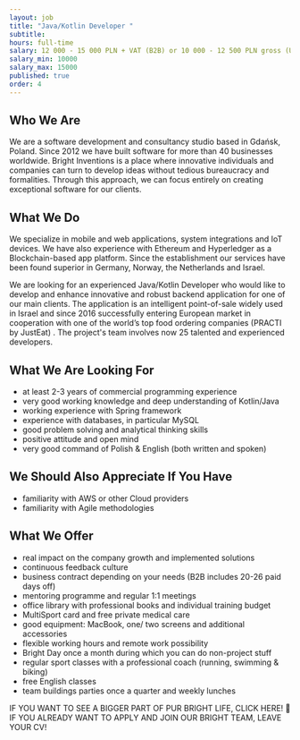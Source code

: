 ```yaml
---
layout: job
title: "Java/Kotlin Developer "
subtitle:
hours: full-time
salary: 12 000 - 15 000 PLN + VAT (B2B) or 10 000 - 12 500 PLN gross (UoP) 
salary_min: 10000
salary_max: 15000
published: true
order: 4
---
```

## Who We Are

We are a software development and consultancy studio based in Gdańsk, Poland. Since 2012 we have built software for more than 40 businesses worldwide. Bright Inventions is a place where innovative individuals and companies can turn to develop ideas without tedious bureaucracy and formalities. Through this approach, we can focus entirely on creating exceptional software for our clients.

## What We Do 

We specialize in mobile and web applications, system integrations and IoT devices. We have also experience with Ethereum and Hyperledger as a Blockchain-based app platform. Since the establishment our services have been found superior in Germany, Norway, the Netherlands and Israel.  

We are looking for an experienced Java/Kotlin Developer who would like to develop and enhance innovative and robust backend application for one of our main clients. The application is an intelligent point-of-sale widely used in Israel and since 2016 successfully entering European market in cooperation with one of the world’s top food ordering companies (PRACTI by JustEat) . The project's team involves now 25 talented and experienced developers.

## What We Are Looking For 

* at least 2-3 years of commercial programming experience 
* very good working knowledge and deep understanding of Kotlin/Java
* working experience with Spring framework
* experience with databases, in particular MySQL
* good problem solving and analytical thinking skills
* positive attitude and open mind 
* very good command of Polish & English (both written and spoken)

## We Should Also Appreciate If You Have 

* familiarity with AWS or other Cloud providers
* familiarity with Agile methodologies 

## What We Offer 

* real impact on the company growth and implemented solutions
* continuous feedback culture 
* business contract depending on your needs (B2B includes 20-26 paid days off) 
* mentoring programme and regular 1:1 meetings 
* office library with professional books and individual training budget 
* MultiSport card and free private medical care 
* good equipment: MacBook, one/ two screens and additional accessories
* flexible working hours and remote work possibility 
* Bright Day once a month during which you can do non-project stuff
* regular sport classes with a professional coach (running, swimming & biking) 
* free English classes 
* team buildings parties once a quarter and weekly lunches 

IF YOU WANT TO SEE A BIGGER PART OF PUR BRIGHT LIFE, CLICK HERE! 🙂
IF YOU ALREADY WANT TO APPLY AND JOIN OUR BRIGHT TEAM, LEAVE YOUR CV! 

